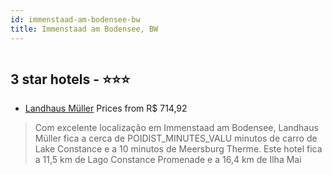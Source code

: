 ```yaml
---
id: immenstaad-am-bodensee-bw
title: Immenstaad am Bodensee, BW
---
```


<center><img src="https://i.travelapi.com/hotels/58000000/57420000/57419800/57419795/7360010f_z.jpg" alt="" /></center>


##  3 star hotels - ⭐️⭐️⭐️

-    [Landhaus Müller](https://us.hurb.com/hotels/immenstaad-am-bodensee/landhaus-muller-HT-UA8L?cmp=18055) Prices from R$ 714,92
   > Com excelente localização em Immenstaad am Bodensee, Landhaus Müller fica a cerca de POIDIST_MINUTES_VALU minutos de carro de Lake Constance e a 10 minutos de Meersburg Therme.  Este hotel fica a 11,5 km de Lago Constance Promenade e a 16,4 km de Ilha Mai
